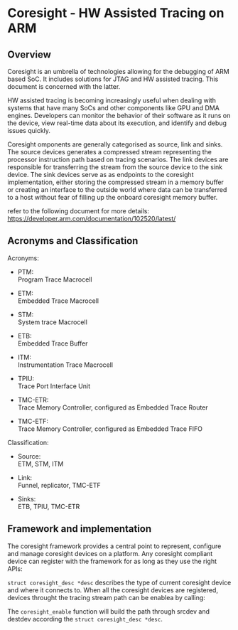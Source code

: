 # Coresight - HW Assisted Tracing on ARM

## Overview

Coresight is an umbrella of technologies allowing for the debugging of
ARM based SoC. It includes solutions for JTAG and HW assisted tracing.
This document is concerned with the latter.

HW assisted tracing is becoming increasingly useful when dealing with
systems that have many SoCs and other components like GPU and DMA
engines. Developers can monitor the behavior of their software as it
runs on the device, view real-time data about its execution, and
identify and debug issues quickly.

Coresight omponents are generally categorised as source, link and sinks.
The source devices generates a compressed stream representing the
processor instruction path based on tracing scenarios. The link devices
are responsible for transferring the stream from the source device to
the sink device. The sink devices serve as as endpoints to the coresight
implementation, either storing the compressed stream in a memory buffer
or creating an interface to the outside world where data can be
transferred to a host without fear of filling up the onboard coresight
memory buffer.

refer to the following document for more details:
<https://developer.arm.com/documentation/102520/latest/>

## Acronyms and Classification

Acronyms:

  - PTM:  
    Program Trace Macrocell

  - ETM:  
    Embedded Trace Macrocell

  - STM:  
    System trace Macrocell

  - ETB:  
    Embedded Trace Buffer

  - ITM:  
    Instrumentation Trace Macrocell

  - TPIU:  
    Trace Port Interface Unit

  - TMC-ETR:  
    Trace Memory Controller, configured as Embedded Trace Router

  - TMC-ETF:  
    Trace Memory Controller, configured as Embedded Trace FIFO

Classification:

  - Source:  
    ETM, STM, ITM

  - Link:  
    Funnel, replicator, TMC-ETF

  - Sinks:  
    ETB, TPIU, TMC-ETR

## Framework and implementation

The coresight framework provides a central point to represent, configure
and manage coresight devices on a platform. Any coresight compliant
device can register with the framework for as long as they use the right
APIs:

`struct coresight_desc *desc` describes the type of current coresight
device and where it connects to. When all the coresight devices are
registered, devices throught the tracing stream path can be enablea by
calling:

The `coresight_enable` function will build the path through srcdev and
destdev according the `struct coresight_desc *desc`.
